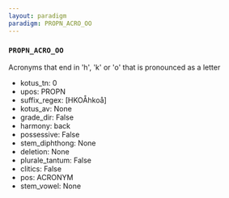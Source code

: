 ```yaml
---
layout: paradigm
paradigm: PROPN_ACRO_OO
---
```

### ` PROPN_ACRO_OO `

Acronyms that end in 'h', 'k' or 'o' that is pronounced as a letter
* kotus_tn: 0
* upos: PROPN
* suffix_regex: [HKOÅhkoå]
* kotus_av: None
* grade_dir: False
* harmony: back
* possessive: False
* stem_diphthong: None
* deletion: None
* plurale_tantum: False
* clitics: False
* pos: ACRONYM
* stem_vowel: None
